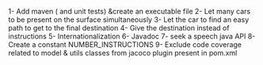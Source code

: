 1- Add maven ( and unit tests) &create an executable file
2- Let many cars to be present on the surface simultaneously
3- Let the car to find an easy path to get to the final destination
4- Give the destination instead of instructions 
5- Internationalization
6- Javadoc
7- seek a speech java API
8- Create a constant NUMBER_INSTRUCTIONS
9- Exclude code coverage related to model & utils classes from jacoco plugin present in pom.xml
